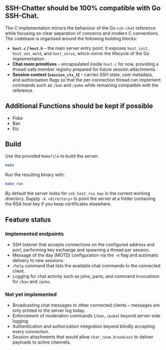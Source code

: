 ## SSH-Chatter should be 100% compatible with Go SSH-Chat.

The C implementation mirrors the behaviour of the Go `ssh-chat` reference while
focusing on clear separation of concerns and modern C conventions. The codebase
is organised around the following building blocks:

* **`host.c` / `host.h`** – the main server entry point. It exposes
  `host_init`, `host_set_motd`, and `host_serve`, which mirror the lifecycle of
  the Go implementation.
* **Chat room primitives** – encapsulated inside `host.c` for now, providing a
  thread-safe member registry prepared for future session attachments.
* **Session context (`session_ctx_t`)** – carries SSH state, user metadata, and
  authorisation flags so that the per-connection thread can implement commands
  such as `/ban` and `/poke` while remaining compatible with the reference.

## Additional Functions should be kept if possible
- Poke
- Ban
- Etc

## Build

Use the provided `Makefile` to build the server:

```sh
make
```

Run the resulting binary with:

```sh
make run
```

By default the server looks for `ssh_host_rsa_key` in the current working
directory. Supply `-k <directory>` to point the server at a folder containing
the RSA host key if you keep certificates elsewhere.

## Feature status

### Implemented endpoints
* SSH listener that accepts connections on the configured address and port, performing key exchange and spawning a thread per session.
* Message of the day (MOTD) configuration via the `-m` flag and automatic delivery to new sessions.
* `/help` command that lists the available chat commands to the connected client.
* Logging for chat activity such as joins, parts, and command invocations for `/ban` and `/poke`.

### Not yet implemented
* Broadcasting chat messages to other connected clients – messages are only printed to the server log today.
* Enforcement of moderation commands (`/ban`, `/poke`) beyond server-side logging.
* Authentication and authorization integration beyond blindly accepting every connection.
* Session attachments that would allow `chat_room_broadcast` to deliver payloads to active channels.

